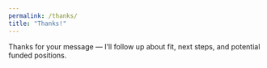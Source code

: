 ```yaml
---
permalink: /thanks/
title: "Thanks!"
---
```


Thanks for your message — I’ll follow up about fit, next steps, and potential funded positions.
